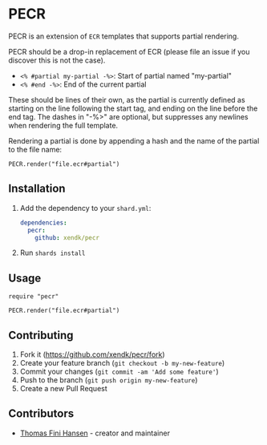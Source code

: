 # PECR

PECR is an extension of `ECR` templates that supports partial
rendering.

PECR should be a drop-in replacement of ECR (please file an issue if
you discover this is not the case).

* `<% #partial my-partial -%>`: Start of partial named "my-partial"
* `<% #end -%>`: End of the current partial

These should be lines of their own, as the partial is currently
defined as starting on the line following the start tag, and ending on
the line before the end tag. The dashes in "-%>" are optional, but
suppresses any newlines when rendering the full template.

Rendering a partial is done by appending a hash and the name of the
partial to the file name:

``` crystal
PECR.render("file.ecr#partial")
```


## Installation

1. Add the dependency to your `shard.yml`:

   ```yaml
   dependencies:
     pecr:
       github: xendk/pecr
   ```

2. Run `shards install`

## Usage

```crystal
require "pecr"

PECR.render("file.ecr#partial")
```

## Contributing

1. Fork it (<https://github.com/xendk/pecr/fork>)
2. Create your feature branch (`git checkout -b my-new-feature`)
3. Commit your changes (`git commit -am 'Add some feature'`)
4. Push to the branch (`git push origin my-new-feature`)
5. Create a new Pull Request

## Contributors

- [Thomas Fini Hansen](https://github.com/xendk) - creator and maintainer
